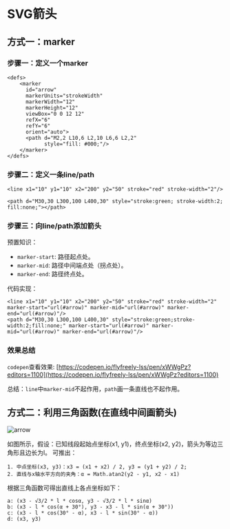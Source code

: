 # SVG箭头

## 方式一：marker
### 步骤一：定义一个marker
```
<defs>
	<marker
	  id="arrow"
	  markerUnits="strokeWidth"
	  markerWidth="12"
	  markerHeight="12"
	  viewBox="0 0 12 12"
	  refX="6"
	  refY="6"
	  orient="auto">
	  <path d="M2,2 L10,6 L2,10 L6,6 L2,2"
	        style="fill: #000;"/>
	</marker>
</defs>
```

### 步骤二：定义一条line/path
```
<line x1="10" y1="10" x2="200" y2="50" stroke="red" stroke-width="2"/>

<path d="M30,30 L300,100 L400,30" style="stroke:green; stroke-width:2; fill:none;"></path>
```

### 步骤三：向line/path添加箭头
预置知识：
* `marker-start`: 路径起点处。
* `marker-mid`: 路径中间端点处（拐点处）。
* `marker-end`: 路径终点处。

代码实现：
```
<line x1="10" y1="10" x2="200" y2="50" stroke="red" stroke-width="2" marker-start="url(#arrow)" marker-mid="url(#arrow)" marker-end="url(#arrow)"/>
<path d="M30,30 L300,100 L400,30" style="stroke:green;stroke-width:2;fill:none;" marker-start="url(#arrow)" marker-mid="url(#arrow)" marker-end="url(#arrow)"/>
```

### 效果总结
`codepen`查看效果: [https://codepen.io/flyfreely-lss/pen/xWWgPz?editors=1100](https://codepen.io/flyfreely-lss/pen/xWWgPz?editors=1100)

总结：`line`中`marker-mid`不起作用，`path`画一条直线也不起作用。

## 方式二：利用三角函数(在直线中间画箭头)
![arrow](https://github.com/flyfreely-lss/front-end-summary/blob/master/image/svg/arrow.jpg)

如图所示，假设：已知线段起始点坐标(x1, y1)，终点坐标(x2, y2)，箭头为等边三角形且边长为l。
可推出：
```
1. 中点坐标(x3, y3)：x3 = (x1 + x2) / 2, y3 = (y1 + y2) / 2;
2. 直线与x轴水平方向的夹角：α = Math.atan2(y2 - y1, x2 - x1)
```

根据三角函数可得出直线上各点坐标如下：
```
a: (x3 - √3/2 * l * cosα, y3 - √3/2 * l * sinα)
b: (x3 - l * cos(α + 30°), y3 - x3 - l * sin(α + 30°))
c: (x3 - l * cos(30° - α), x3 - l * sin(30° - α))
d: (x3, y3)
```
